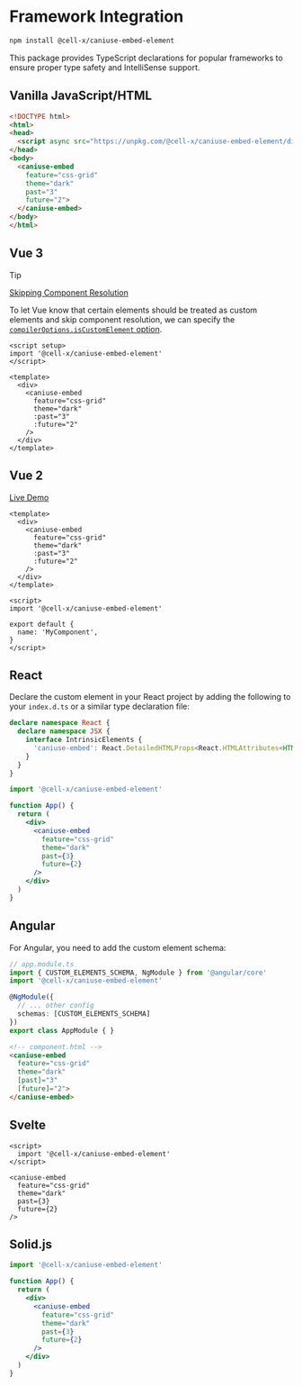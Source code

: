 # Framework Integration

```bash
npm install @cell-x/caniuse-embed-element
```

This package provides TypeScript declarations for popular frameworks to ensure proper type safety and IntelliSense support.

## Vanilla JavaScript/HTML

```html
<!DOCTYPE html>
<html>
<head>
  <script async src="https://unpkg.com/@cell-x/caniuse-embed-element/dist/caniuse-embed-element.iife.js"></script>
</head>
<body>
  <caniuse-embed
    feature="css-grid"
    theme="dark"
    past="3"
    future="2">
  </caniuse-embed>
</body>
</html>
```

## Vue 3

> [!TIP]
>
> [Skipping Component Resolution](https://vuejs.org/guide/extras/web-components.html#skipping-component-resolution)
>
> To let Vue know that certain elements should be treated as custom elements and skip component resolution, we can specify the [`compilerOptions.isCustomElement` option](https://vuejs.org/api/application.html#app-config-compileroptions).

```vue
<script setup>
import '@cell-x/caniuse-embed-element'
</script>

<template>
  <div>
    <caniuse-embed
      feature="css-grid"
      theme="dark"
      :past="3"
      :future="2"
    />
  </div>
</template>
```

## Vue 2

[Live Demo](https://lruihao.github.io/vue-el-demo/#/caniuse-embed-element)

```vue
<template>
  <div>
    <caniuse-embed
      feature="css-grid"
      theme="dark"
      :past="3"
      :future="2"
    />
  </div>
</template>

<script>
import '@cell-x/caniuse-embed-element'

export default {
  name: 'MyComponent',
}
</script>
```

## React

Declare the custom element in your React project by adding the following to your `index.d.ts` or a similar type declaration file:

```ts
declare namespace React {
  declare namespace JSX {
    interface IntrinsicElements {
      'caniuse-embed': React.DetailedHTMLProps<React.HTMLAttributes<HTMLElement>, HTMLElement> & HTMLElementPropsMap['caniuse-embed']
    }
  }
}
```

```jsx
import '@cell-x/caniuse-embed-element'

function App() {
  return (
    <div>
      <caniuse-embed
        feature="css-grid"
        theme="dark"
        past={3}
        future={2}
      />
    </div>
  )
}
```

## Angular

For Angular, you need to add the custom element schema:

```typescript
// app.module.ts
import { CUSTOM_ELEMENTS_SCHEMA, NgModule } from '@angular/core'
import '@cell-x/caniuse-embed-element'

@NgModule({
  // ... other config
  schemas: [CUSTOM_ELEMENTS_SCHEMA]
})
export class AppModule { }
```

```html
<!-- component.html -->
<caniuse-embed
  feature="css-grid"
  theme="dark"
  [past]="3"
  [future]="2">
</caniuse-embed>
```

## Svelte

```svelte
<script>
  import '@cell-x/caniuse-embed-element'
</script>

<caniuse-embed
  feature="css-grid"
  theme="dark"
  past={3}
  future={2}
/>
```

## Solid.js

```jsx
import '@cell-x/caniuse-embed-element'

function App() {
  return (
    <div>
      <caniuse-embed
        feature="css-grid"
        theme="dark"
        past={3}
        future={2}
      />
    </div>
  )
}
```
